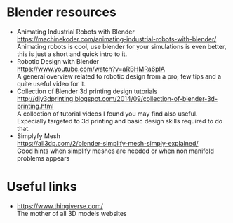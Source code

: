 # Blender resources
- Animating Industrial Robots with Blender  
    https://machinekoder.com/animating-industrial-robots-with-blender/  
    Animating robots is cool, use blender for your simulations is even better,
    this is just a short and quick intro to it.
- Robotic Design with Blender  
    https://www.youtube.com/watch?v=aRBHMRa6pIA  
    A general overview related to robotic design from a pro, few tips and
    a quite useful video for it.
- Collection of Blender 3d printing design tutorials  
    http://diy3dprinting.blogspot.com/2014/09/collection-of-blender-3d-printing.html  
    A collection of tutorial videos I found you may find also useful.
    Expecially targeted to 3d printing and basic design skills required to do that.
- Simplyfy Mesh  
    https://all3dp.com/2/blender-simplify-mesh-simply-explained/  
    Good hints when simplify meshes are needed or when non manifold problems appears


# Useful links
- https://www.thingiverse.com/  
  The mother of all 3D models websites
